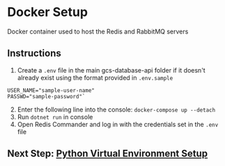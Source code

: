 # Docker Setup
Docker container used to host the Redis and RabbitMQ servers 

## Instructions
1. Create a `.env` file in the main gcs-database-api folder if it doesn't already exist using the format provided in `.env.sample`

```
USER_NAME="sample-user-name"
PASSWD="sample-password"`
```

2. Enter the following line into the console: `docker-compose up --detach`
3. Run `dotnet run` in console
4. Open Redis Commander and log in with the credentials set in the `.env` file

## Next Step: [Python Virtual Environment Setup](https://github.com/Northrop-Grumman-Collaboration-Project/gcs-database-api/wiki/Python-Virtual-Environment-Setup)
